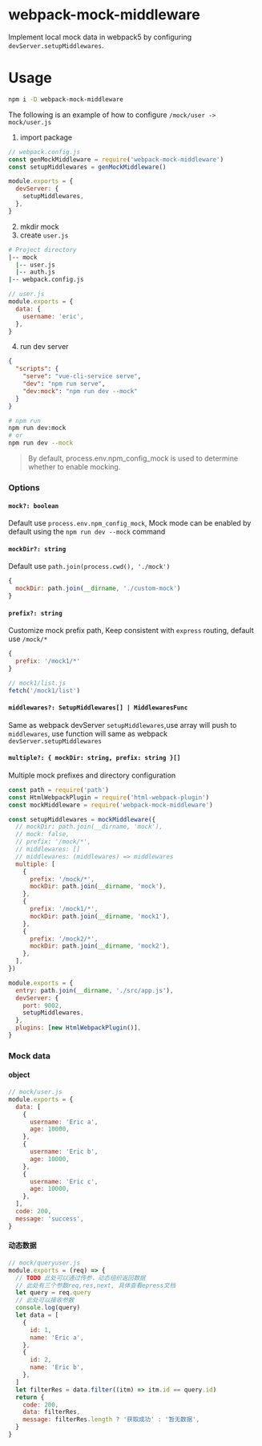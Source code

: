 # webpack-mock-middleware

Implement local mock data in webpack5 by configuring `devServer.setupMiddlewares`.

# Usage

```bash
npm i -D webpack-mock-middleware
```

The following is an example of how to configure `/mock/user -> mock/user.js`

1. import package

```js
// webpack.config.js
const genMockMiddleware = require('webpack-mock-middleware')
const setupMiddlewares = genMockMiddleware()

module.exports = {
  devServer: {
    setupMiddlewares,
  },
}
```

2. mkdir mock
3. create `user.js`

```bash
# Project directory
|-- mock
  |-- user.js
  |-- auth.js
|-- webpack.config.js
```

```js
// user.js
module.exports = {
  data: {
    username: 'eric',
  },
}
```

4. run dev server

```json
{
  "scripts": {
    "serve": "vue-cli-service serve",
    "dev": "npm run serve",
    "dev:mock": "npm run dev --mock"
  }
}
```

```bash
# npm run
npm run dev:mock
# or
npm run dev --mock
```

> By default, process.env.npm_config_mock is used to determine whether to enable mocking.

### Options

#### `mock?: boolean`

Default use `process.env.npm_config_mock`, Mock mode can be enabled by default using the `npm run dev --mock` command

#### `mockDir?: string`

Default use `path.join(process.cwd(), './mock')`

```js
{
  mockDir: path.join(__dirname, './custom-mock')
}
```

#### `prefix?: string`

Customize mock prefix path, Keep consistent with `express` routing, default use `/mock/*`

```js
{
  prefix: '/mock1/*'
}

// mock1/list.js
fetch('/mock1/list')
```

#### `middlewares?: SetupMiddlewares[] | MiddlewaresFunc`

Same as webpack devServer `setupMiddlewares`,use array will push to `middlewares`, use function will same as webpack `devServer.setupMiddlewares`

#### `multiple?: { mockDir: string, prefix: string }[]`

Multiple mock prefixes and directory configuration

```js
const path = require('path')
const HtmlWebpackPlugin = require('html-webpack-plugin')
const mockMiddleware = require('webpack-mock-middleware')

const setupMiddlewares = mockMiddleware({
  // mockDir: path.join(__dirname, 'mock'),
  // mock: false,
  // prefix: '/mock/*',
  // middlewares: []
  // middlewares: (middlewares) => middlewares
  multiple: [
    {
      prefix: '/mock/*',
      mockDir: path.join(__dirname, 'mock'),
    },
    {
      prefix: '/mock1/*',
      mockDir: path.join(__dirname, 'mock1'),
    },
    {
      prefix: '/mock2/*',
      mockDir: path.join(__dirname, 'mock2'),
    },
  ],
})

module.exports = {
  entry: path.join(__dirname, './src/app.js'),
  devServer: {
    port: 9002,
    setupMiddlewares,
  },
  plugins: [new HtmlWebpackPlugin()],
}
```

### Mock data

#### object

```js
// mock/user.js
module.exports = {
  data: [
    {
      username: 'Eric a',
      age: 10000,
    },
    {
      username: 'Eric b',
      age: 10000,
    },
    {
      username: 'Eric c',
      age: 10000,
    },
  ],
  code: 200,
  message: 'success',
}
```

#### 动态数据

```js
// mock/queryuser.js
module.exports = (req) => {
  // TODO 此处可以通过传参，动态组织返回数据
  // 此处有三个参数req,res,next, 具体查看epress文档
  let query = req.query
  // 此处可以接收参数
  console.log(query)
  let data = [
    {
      id: 1,
      name: 'Eric a',
    },
    {
      id: 2,
      name: 'Eric b',
    },
  ]
  let filterRes = data.filter((itm) => itm.id == query.id)
  return {
    code: 200,
    data: filterRes,
    message: filterRes.length ? '获取成功' : '暂无数据',
  }
}
```
